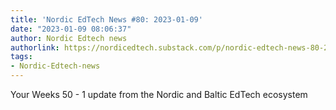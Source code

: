 ```yaml
---
title: 'Nordic EdTech News #80: 2023-01-09'
date: "2023-01-09 08:06:37"
author: Nordic Edtech news
authorlink: https://nordicedtech.substack.com/p/nordic-edtech-news-80-2023-01-09
tags:
- Nordic-Edtech-news
---
```

Your Weeks 50 - 1 update from the Nordic and Baltic EdTech ecosystem